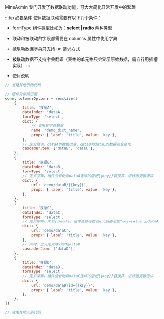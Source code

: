 MineAdmin 专门开发了数据联动功能，可大大简化日常开发中的繁琐

:::tip 必要条件
使用数据联动需要有以下几个条件：
- formType 组件类型比如为：**select | radio** 两种类型
- 联动和被联动的字段都需要在 columns 属性中使用字典
- 被联动数据字典只支持 url 请求方式
- 被联动数据不支持字典翻译（表格的单元格只会显示原始数据，需自行用插槽实现）
:::

- 使用说明
```js
// 省略其他示例代码

// 组件的字段设置
const columnsOptions = reactive([
    {
        title: '数据A',
        dataIndex: 'dataA',
        formType: 'select',
        dict: {
            // 调用某字典数据
            name: 'demo_dict_name',
            props: { label: 'title', value: 'key'},
        },
        // 定义联动，dataA的数据改变，dataB和dataC的数据也会变化
        cascaderItem: ['dataB', 'dataC'],
    },
    {
        title: '数据B',
        dataIndex: 'dataB',
        formType: 'select',
        // 定义字典，组件会自动将dataA选择的值把{{key}}替换掉，进行服务器请求
        dict: {
            url: 'demo/dataB/{{key}}',
            props: { label: 'title', value: 'key'},
        },
    },
    {
        title: '数据C',
        dataIndex: 'dataC',
        formType: 'select',
        // 定义字典，未带{{key}}，组件会自动在该url后面追加?key=value 上dataA的值
        dict: {
            url: 'demo/dataC',
            props: { label: 'title', value: 'key'},
        },
        // 同时，定义定义联动字段dataD
        cascaderItem: ['dataD'],
    },
    {
        title: '数据D',
        dataIndex: 'dataD',
        formType: 'select',
        // 定义字典，组件会自动将dataC选择的值把{{key}}替换掉，进行服务器请求
        dict: {
            url: 'demo/dataD?id={{key}}',
            props: { label: 'title', value: 'key'},
        },
    },
])

// 省略其他示例代码
```